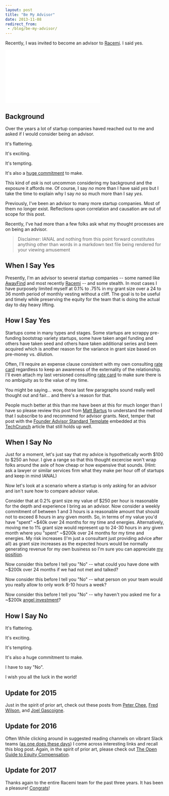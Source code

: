 ```yaml
---
layout: post
title: "Be My Advisor"
date: 2013-11-08
redirect_from:
 - /blog/be-my-advisor/
---
```


Recently, I was invited to become an advisor to [Racemi]. I said yes.

<iframe width="300" height="168" src="//www.youtube.com/embed/K9HMUFRODtU" frameborder="0" allowfullscreen></iframe>

Background
----------

Over the years a lot of startup companies haved reached out to me and asked if I would consider being an advisor. 

It's flattering. 

It's exciting. 

It's tempting.  

It's also a [huge commitment] to make.
 
This kind of _ask_ is not uncommon considering my background and the exposure it affords me. Of course, I say _no_ more than I have said _yes_ but I take the time to explain why I say _no_ so much more than I say _yes_. 

Previously, I've been an advisor to many more startup companies. Most of them no longer exist. Reflections upon correlation and causation are out of scope for this post.

Recently, I've had more than a few folks ask what my thought processes are on being an advisor. 


> Disclaimer: IANAL and nothing from this point forward constitutes anything other than words in a markdown text file being rendered for your viewing amusement

When I Say Yes
--------------

Presently, I'm an advisor to several startup companies -- some named like [AwayFind] and most recently [Racemi] -- and some stealth. In most cases I have purposely limited myself at 0.1% to .75% in my grant size over a 24 to 36 month period of monthly vesting without a cliff. The goal is to be useful and timely while preserving the equity for the team that is doing the actual day to day heavy lifting.


How I Say Yes
-------------

Startups come in many types and stages. Some startups are scrappy pre-funding bootstrap variety startups, some have taken angel funding and others have taken seed and others have taken additional series and been acquired which is another reason for the variance in grant size based on pre-money vs. dilution. 

Often, I'll require an expense clause consistent with my own consulting [rate card] regardless to keep an awareness of the externality of the relationship. I'll even attach my last versioned consulting [rate card] to make sure there is no ambiguity as to the value of my time. 

You might be saying... wow, those last few paragraphs sound really well thought out and fair... and there's a reason for that.

People much better at this than me have been at this for much longer than I have so please review this post from [Matt Bartus] to understand the method that I subscribe to and recommend for advisor grants. Next, temper that post with the [Founder Advisor Standard Template] embedded at this [TechCrunch] article that still holds up well.

When I Say No
-------------

Just for a moment, let's just say that my advice is hypothetically worth $100 to $250 an hour. I give a range so that this thought excercise won't wrap folks around the axle of how cheap or how expensive that sounds. (Hint: ask a lawyer or similar services firm what they make per hour off of startups and keep in mind IANAL)

Now let's look at a scenario where a startup is only asking for an advisor and isn't sure how to compare advisor value.

Consider that at 0.2% grant size my value of $250 per hour is reasonable for the depth and experience I bring as an advisor. Now consider a weekly commitment of between 1 and 3 hours is a reasonable amount that should not to exceed 8 hours in any given month. So, in terms of my value you'd have "spent" ~$40k over 24 months for my time and energies.  Alternatively, moving me to 1% grant size would represent up to 24-30 hours in any given month where you "spent" ~$200k over 24 months for my time and energies.  My risk increases (I'm just a consultant just providing advice after all) as grant size increases as the expected hours would be normally generating revenue for my own business so I'm sure you can appreciate [my position].

Now consider this before I tell you "No" -- what could you have done with ~$200k over 24 months if we had not met and talked?

Now consider this before I tell you "No" -- what person on your team would you really allow to only work 8-10 hours a week?

Now consider this before I tell you "No" -- why haven't you asked me for a ~$200k [angel investment]?

How I Say No
------------

It's flattering. 

It's exciting. 

It's tempting. 

It's also a huge commitment to make. 

I have to say "No". 

I wish you all the luck in the world!

Update for 2015
---------------

Just in the spirit of prior art, check out these posts from [Peter Chee], [Fred Wilson], and [Joel Gascoigne].

Update for 2016
---------------

Often While clicking around in suggested reading channels on vibrant Slack teams ([as one does these days]) I come across interesting links and recall this blog post. Again, in the spirit of prior art, please check out [The Open Guide to Equity Compensation].

Update for 2017
---------------

Thanks again to the entire Racemi team for the past three years. It has been a pleasure! [Congrats](https://www.dxc.technology/newsroom/press_releases/137292-csc_and_racemi_form_strategic_collaboration_to_accelerate_enterprise_migration_to_the_cloud)!

[The Open Guide to Equity Compensation]:https://github.com/jlevy/og-equity-compensation
[as one does these days]:http://community.emccode.com/
[Joel Gascoigne]:https://open.bufferapp.com/buffer-open-equity-formula/
[Fred Wilson]:http://avc.com/2010/11/employee-equity-how-much/
[Peter Chee]:http://thinkspace.com/how-to-divide-equity-to-startup-founders-advisors-and-employees/
[AwayFind]:http://awayfind.com/
[Racemi]:http://www.racemi.com/
[Matt Bartus]:http://www.mattbartus.com/employees-advisors-consultants/advice-on-advisor-option-grants/
[TechCrunch]:http://techcrunch.com/2011/09/22/free-startup-docs-how-much-equity-should-advisors-get/
[Founder Advisor Standard Template]:http://www.scribd.com/embeds/65202818/content?start_page=1&view_mode=list&access_key=key-2bn37qt45rpsd2gmvvaj
[huge commitment]:http://learntoduck.net/advisors-stop-screwing-startups
[rate card]:http://saastr.com/2013/06/28/on-paying-your-mentors-and-advisors-the-2-5x-rule/
[my position]:http://marcoullier.com/blog/2011/09/advisors-do-it-for-love/
[angel investment]:https://angel.co/JayCuthrell
